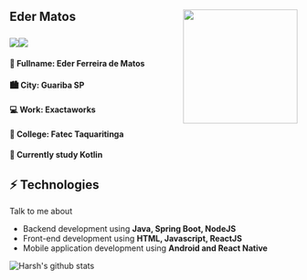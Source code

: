 <h2>Eder Matos 

<img align='right' src='https://media.giphy.com/media/YFkpsHWCsNUUo/giphy.gif' width='200"'>

</br>
</br>

<div style="display: flex;">
  <img src="https://img.shields.io/badge/-ederfmatos-blue?style=flat-square&logo=Linkedin&logoColor=white&link=https://www.linkedin.com/in/ederfmatos/"/>
  <img src="https://img.shields.io/badge/-ederfmatos@gmail.com-c14438?style=flat-square&logo=Gmail&logoColor=white&link=mailto:ederfmatos@gmail.com"/>
</div>

<h4>👱 Fullname: <span>Eder Ferreira de Matos</span> </h4>
<h4>🏙️ City: <span>Guariba SP</span></h4>
<h4>💻 Work: <span>Exactaworks</span> </h4>
<h4>🏫 College: <span>Fatec Taquaritinga</span> </h4>

<h4>📗 Currently study Kotlin</h4>

## ⚡ Technologies
Talk to me about
- Backend development using **Java, Spring Boot, NodeJS**
- Front-end development using **HTML, Javascript, ReactJS**
- Mobile application development using **Android and React Native**

![Harsh's github stats](https://github-readme-stats.vercel.app/api?username=ederfmatos&hide=["issues"]&show_icons=true)
